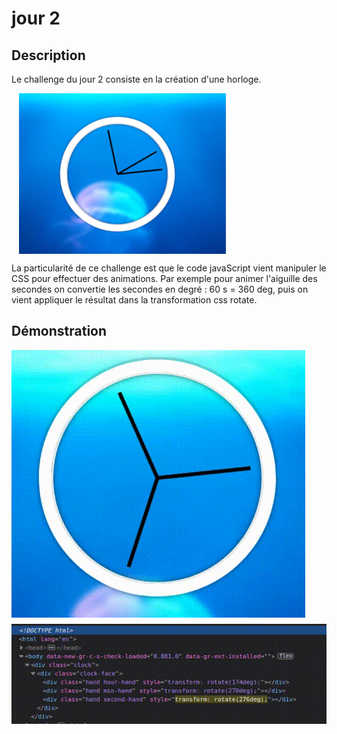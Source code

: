 # jour 2
## Description
Le challenge du jour 2 consiste en la création d'une horloge. 

<img src="medias/day2-clock.png" style="display: block; margin-left:12px; margin-top:10px">

La particularité de ce challenge est que le code javaScript vient manipuler le CSS pour effectuer des animations.
Par exemple pour animer l'aiguille des secondes on convertie les secondes en degré : 60 s = 360 deg, puis on vient appliquer le résultat dans la transformation css rotate. 

## Démonstration
<img src="medias/day2-demo.gif" style="display: block;" loading="lazy">
<img src="medias/day2-demo-css.gif" style="display: block; margin-top:10px">
